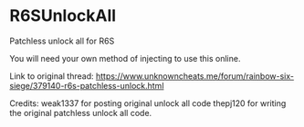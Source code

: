 # R6SUnlockAll
Patchless unlock all for R6S

You will need your own method of injecting to use this online.

Link to original thread:
https://www.unknowncheats.me/forum/rainbow-six-siege/379140-r6s-patchless-unlock.html

Credits:
weak1337 for posting original unlock all code
thepj120 for writing the original patchless unlock all code.
